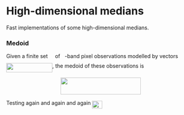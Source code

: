 # High-dimensional medians

Fast implementations of some high-dimensional medians.


### Medoid

Given a finite set <img src="https://rawgit.com/daleroberts/hdmedians/svgs/svgs/97c2c0ac5d7c079601abd56a54c9475c.svg?invert_in_darkmode" align=middle width=11.827860000000003pt height=22.564079999999983pt/> of <img src="https://rawgit.com/daleroberts/hdmedians/svgs/svgs/2ec6e630f199f589a2402fdf3e0289d5.svg?invert_in_darkmode" align=middle width=8.239720500000002pt height=14.102549999999994pt/>-band pixel observations modelled by vectors <img src="https://rawgit.com/daleroberts/hdmedians/svgs/svgs/8ce46e21b12b0c15b3683b17029ce564.svg?invert_in_darkmode" align=middle width=122.772045pt height=24.56552999999997pt/>, the medoid of these observations is
<p align="center"><img src="https://rawgit.com/daleroberts/hdmedians/svgs/svgs/cf25449054037e4f892f26ad0785e143.svg?invert_in_darkmode" align=middle width=214.09409999999997pt height=44.878845pt/></p>

Testing again and again and again <img src="https://rawgit.com/daleroberts/hdmedians/svgs/svgs/ec36b5f5523f7019c07de378438a396f.svg?invert_in_darkmode" align=middle width=26.300010000000004pt height=21.10812pt/>